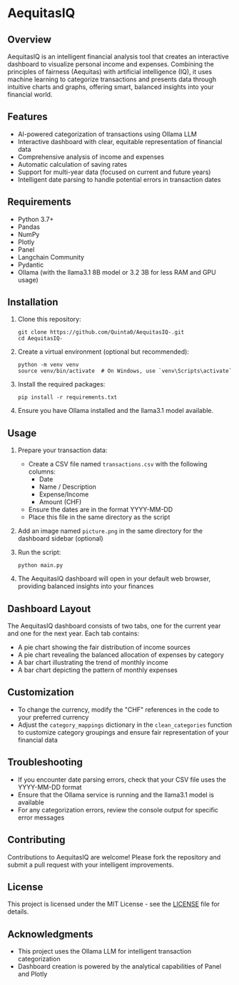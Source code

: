 # AequitasIQ

## Overview

AequitasIQ is an intelligent financial analysis tool that creates an interactive dashboard to visualize personal income and expenses. Combining the principles of fairness (Aequitas) with artificial intelligence (IQ), it uses machine learning to categorize transactions and presents data through intuitive charts and graphs, offering smart, balanced insights into your financial world.

## Features

- AI-powered categorization of transactions using Ollama LLM
- Interactive dashboard with clear, equitable representation of financial data
- Comprehensive analysis of income and expenses
- Automatic calculation of saving rates
- Support for multi-year data (focused on current and future years)
- Intelligent date parsing to handle potential errors in transaction dates

## Requirements

- Python 3.7+
- Pandas
- NumPy
- Plotly
- Panel
- Langchain Community
- Pydantic
- Ollama (with the llama3.1 8B model or 3.2 3B for less RAM and GPU usage)

## Installation

1. Clone this repository:
   ```
   git clone https://github.com/Quinta0/AequitasIQ-.git
   cd AequitasIQ-
   ```

2. Create a virtual environment (optional but recommended):
   ```
   python -m venv venv
   source venv/bin/activate  # On Windows, use `venv\Scripts\activate`
   ```

3. Install the required packages:
   ```
   pip install -r requirements.txt
   ```

4. Ensure you have Ollama installed and the llama3.1 model available.

## Usage

1. Prepare your transaction data:
   - Create a CSV file named `transactions.csv` with the following columns:
     - Date
     - Name / Description
     - Expense/Income
     - Amount (CHF)
   - Ensure the dates are in the format YYYY-MM-DD
   - Place this file in the same directory as the script

2. Add an image named `picture.png` in the same directory for the dashboard sidebar (optional)

3. Run the script:
   ```
   python main.py
   ```

4. The AequitasIQ dashboard will open in your default web browser, providing balanced insights into your finances

## Dashboard Layout

The AequitasIQ dashboard consists of two tabs, one for the current year and one for the next year. Each tab contains:

- A pie chart showing the fair distribution of income sources
- A pie chart revealing the balanced allocation of expenses by category
- A bar chart illustrating the trend of monthly income
- A bar chart depicting the pattern of monthly expenses

## Customization

- To change the currency, modify the "CHF" references in the code to your preferred currency
- Adjust the `category_mappings` dictionary in the `clean_categories` function to customize category groupings and ensure fair representation of your financial data

## Troubleshooting

- If you encounter date parsing errors, check that your CSV file uses the YYYY-MM-DD format
- Ensure that the Ollama service is running and the llama3.1 model is available
- For any categorization errors, review the console output for specific error messages

## Contributing

Contributions to AequitasIQ are welcome! Please fork the repository and submit a pull request with your intelligent improvements.

## License

This project is licensed under the MIT License - see the [LICENSE](LICENSE) file for details.

## Acknowledgments

- This project uses the Ollama LLM for intelligent transaction categorization
- Dashboard creation is powered by the analytical capabilities of Panel and Plotly

